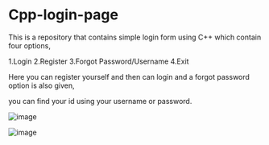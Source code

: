 # Cpp-login-page
This is a repository that contains simple login form using C++
which contain four options,

1.Login
2.Register
3.Forgot Password/Username
4.Exit

Here you can register yourself and then can login and a forgot password option is also given,

you can find your id using your username or password.

![image](https://user-images.githubusercontent.com/66832143/127043503-e4331322-bde4-448a-9f7e-f015c21ee588.png)

![image](https://user-images.githubusercontent.com/66832143/127043556-aafeba71-c82c-45d2-b7b2-1f555be79695.png)




